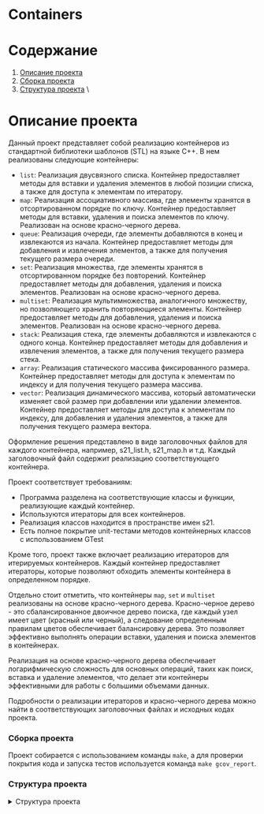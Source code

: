 # Containers

# Содержание
1. [Описание проекта](#описание-проекта) 
2. [Сборка проекта]()
3. [Структура проекта](#структура-проекта) \


# Описание проекта
Данный проект представляет собой реализацию контейнеров из стандартной библиотеки шаблонов (STL) на языке C++. В нем реализованы следующие контейнеры:

- `list`: Реализация двусвязного списка. Контейнер предоставляет методы для вставки и удаления элементов в любой позиции списка, а также для доступа к элементам по итератору.
- `map`: Реализация ассоциативного массива, где элементы хранятся в отсортированном порядке по ключу. Контейнер предоставляет методы для вставки, удаления и поиска элементов по ключу. Реализован на основе красно-черного дерева.
- `queue`: Реализация очереди, где элементы добавляются в конец и извлекаются из начала. Контейнер предоставляет методы для добавления и извлечения элементов, а также для получения текущего размера очереди.
- `set`: Реализация множества, где элементы хранятся в отсортированном порядке без повторений. Контейнер предоставляет методы для добавления, удаления и поиска элементов. Реализован на основе красно-черного дерева.
- `multiset`: Реализация мультимножества, аналогичного множеству, но позволяющего хранить повторяющиеся элементы. Контейнер предоставляет методы для добавления, удаления и поиска элементов. Реализован на основе красно-черного дерева.
- `stack`: Реализация стека, где элементы добавляются и извлекаются с одного конца. Контейнер предоставляет методы для добавления и извлечения элементов, а также для получения текущего размера стека.
- `array`: Реализация статического массива фиксированного размера. Контейнер предоставляет методы для доступа к элементам по индексу и для получения текущего размера массива.
- `vector`: Реализация динамического массива, который автоматически изменяет свой размер при добавлении или удалении элементов. Контейнер предоставляет методы для доступа к элементам по индексу, для добавления и удаления элементов, а также для получения текущего размера вектора.

Оформление решения представлено в виде заголовочных файлов для каждого контейнера, например, s21_list.h, s21_map.h и т.д. Каждый заголовочный файл содержит реализацию соответствующего контейнера.

Проект соответствует требованиям:

- Программа разделена на соответствующие классы и функции, реализующие каждый контейнер.
- Используются итераторы для всех контейнеров.
- Реализация классов находится в пространстве имен s21.
- Есть полное покрытие unit-тестами методов контейнерных классов с использованием GTest

Кроме того, проект также включает реализацию итераторов для итерируемых контейнеров. Каждый контейнер предоставляет итераторы, которые позволяют обходить элементы контейнера в определенном порядке.

Отдельно стоит отметить, что контейнеры `map`, `set` и `multiset` реализованы на основе красно-черного дерева. Красно-черное дерево - это сбалансированное двоичное дерево поиска, где каждый узел имеет цвет (красный или черный), а следование определенным правилам цветов обеспечивает балансировку дерева. Это позволяет эффективно выполнять операции вставки, удаления и поиска элементов в контейнерах.

Реализация на основе красно-черного дерева обеспечивает логарифмическую сложность для основных операций, таких как поиск, вставка и удаление элементов, что делает эти контейнеры эффективными для работы с большими объемами данных.

Подробности о реализации итераторов и красно-черного дерева можно найти в соответствующих заголовочных файлах и исходных кодах проекта.

### Сборка проекта

Проект собирается с использованием команды `make`, а для проверки покрытия кода и запуска тестов используется команда `make gcov_report`.

### Структура проекта

<details>
<summary>Структура проекта</summary>

```yaml
├── README.md
└── src
    ├── Makefile
    ├── associative_container
    │   ├── red_black_tree.h
    │   ├── s21_map.h
    │   ├── s21_multiset.h
    │   └── s21_set.h
    ├── container_adaptor
    │   ├── s21_queue.h
    │   └── s21_stack.h
    ├── s21_containers.h
    ├── s21_containersplus.h
    ├── sequence
    │   ├── s21_array.h
    │   ├── s21_list.h
    │   └── s21_vector.h
    └── tests
        ├── tests_array.cc
        ├── tests_list.cc
        ├── tests_map.cc
        ├── tests_multiset.cc
        ├── tests_queue.cc
        ├── tests_set.cc
        ├── tests_stack.cc
        └── tests_vector.cc

```
</details>
